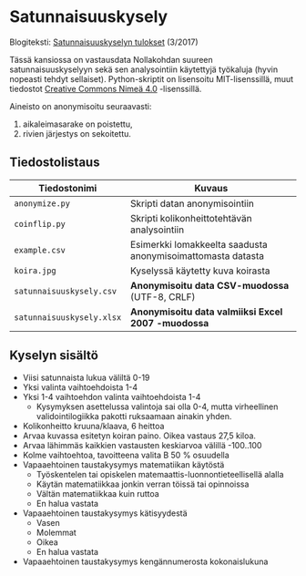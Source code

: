 # Satunnaisuuskysely
Blogiteksti: [Satunnaisuuskyselyn tulokset](http://www.nollakohta.fi/2017/03/satunnaisuuskyselyn-tulokset.html) (3/2017)

Tässä kansiossa on vastausdata Nollakohdan suureen satunnaisuuskyselyyn sekä sen analysointiin käytettyjä työkaluja (hyvin nopeasti tehdyt sellaiset). Python-skriptit on lisensoitu MIT-lisenssillä, muut tiedostot [Creative Commons Nimeä 4.0](https://creativecommons.org/licenses/by/4.0/deed.fi) -lisenssillä.

Aineisto on anonymisoitu seuraavasti:
1. aikaleimasarake on poistettu,
2. rivien järjestys on sekoitettu.

## Tiedostolistaus

| Tiedostonimi | Kuvaus |
| --- | --- |
| `anonymize.py` | Skripti datan anonymisointiin |
| `coinflip.py` | Skripti kolikonheittotehtävän analysointiin |
| `example.csv` | Esimerkki lomakkeelta saadusta anonymisoimattomasta datasta |
| `koira.jpg` | Kyselyssä käytetty kuva koirasta |
| `satunnaisuuskysely.csv` | **Anonymisoitu data CSV-muodossa** (UTF-8, CRLF) |
| `satunnaisuuskysely.xlsx` | **Anonymisoitu data valmiiksi Excel 2007 -muodossa** |

## Kyselyn sisältö

- Viisi satunnaista lukua väliltä 0-19
- Yksi valinta vaihtoehdoista 1-4
- Yksi 1-4 vaihtoehdon valinta vaihtoehdoista 1-4
  - Kysymyksen asettelussa valintoja sai olla 0-4, mutta virheellinen validointilogiikka pakotti ruksaamaan ainakin yhden.
- Kolikonheitto kruuna/klaava, 6 heittoa
- Arvaa kuvassa esitetyn koiran paino. Oikea vastaus 27,5 kiloa.
- Arvaa lähimmäs kaikkien vastausten keskiarvoa välillä -100..100
- Kolme vaihtoehtoa, tavoitteena valita B 50 % osuudella
- Vapaaehtoinen taustakysymys matematiikan käytöstä
  - Työskentelen tai opiskelen matemaattis-luonnontieteellisellä alalla
  - Käytän matematiikkaa jonkin verran töissä tai opinnoissa
  - Vältän matematiikkaa kuin ruttoa
  - En halua vastata
- Vapaaehtoinen taustakysymys kätisyydestä
  - Vasen
  - Molemmat
  - Oikea
  - En halua vastata
- Vapaaehtoinen taustakysymys kengännumerosta kokonaislukuna

